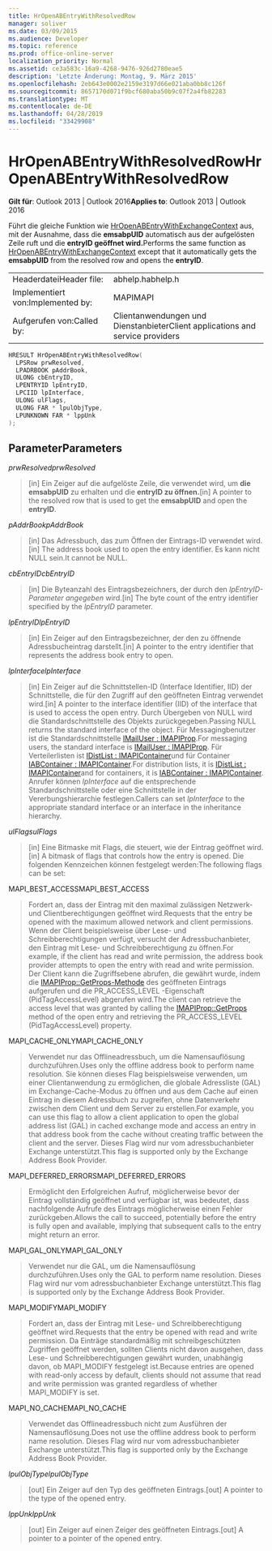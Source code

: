 ```yaml
---
title: HrOpenABEntryWithResolvedRow
manager: soliver
ms.date: 03/09/2015
ms.audience: Developer
ms.topic: reference
ms.prod: office-online-server
localization_priority: Normal
ms.assetid: ce3a583c-16a9-4268-9476-926d2780eae5
description: 'Letzte Änderung: Montag, 9. März 2015'
ms.openlocfilehash: 2eb643e0002e2159e3197d66e021aba0bb8c126f
ms.sourcegitcommit: 8657170d071f9bcf680aba50b9c07f2a4fb82283
ms.translationtype: MT
ms.contentlocale: de-DE
ms.lasthandoff: 04/28/2019
ms.locfileid: "33429908"
---
```

# <a name="hropenabentrywithresolvedrow"></a><span data-ttu-id="78f83-103">HrOpenABEntryWithResolvedRow</span><span class="sxs-lookup"><span data-stu-id="78f83-103">HrOpenABEntryWithResolvedRow</span></span>

  
  
<span data-ttu-id="78f83-104">**Gilt für**: Outlook 2013 | Outlook 2016</span><span class="sxs-lookup"><span data-stu-id="78f83-104">**Applies to**: Outlook 2013 | Outlook 2016</span></span> 
  
<span data-ttu-id="78f83-105">Führt die gleiche Funktion wie [HrOpenABEntryWithExchangeContext](hropenabentrywithexchangecontext.md) aus, mit der Ausnahme, dass die **emsabpUID** automatisch aus der aufgelösten Zeile ruft und die **entryID geöffnet wird.**</span><span class="sxs-lookup"><span data-stu-id="78f83-105">Performs the same function as [HrOpenABEntryWithExchangeContext](hropenabentrywithexchangecontext.md) except that it automatically gets the **emsabpUID** from the resolved row and opens the **entryID**.</span></span>
  
|||
|:-----|:-----|
|<span data-ttu-id="78f83-106">Headerdatei</span><span class="sxs-lookup"><span data-stu-id="78f83-106">Header file:</span></span>  <br/> |<span data-ttu-id="78f83-107">abhelp.h</span><span class="sxs-lookup"><span data-stu-id="78f83-107">abhelp.h</span></span>  <br/> |
|<span data-ttu-id="78f83-108">Implementiert von:</span><span class="sxs-lookup"><span data-stu-id="78f83-108">Implemented by:</span></span>  <br/> |<span data-ttu-id="78f83-109">MAPI</span><span class="sxs-lookup"><span data-stu-id="78f83-109">MAPI</span></span>  <br/> |
|<span data-ttu-id="78f83-110">Aufgerufen von:</span><span class="sxs-lookup"><span data-stu-id="78f83-110">Called by:</span></span>  <br/> |<span data-ttu-id="78f83-111">Clientanwendungen und Dienstanbieter</span><span class="sxs-lookup"><span data-stu-id="78f83-111">Client applications and service providers</span></span>  <br/> |
   
```cpp
HRESULT HrOpenABEntryWithResolvedRow(
  LPSRow prwResolved,
  LPADRBOOK pAddrBook,
  ULONG cbEntryID,
  LPENTRYID lpEntryID,
  LPCIID lpInterface,
  ULONG ulFlags,
  ULONG FAR * lpulObjType,
  LPUNKNOWN FAR * lppUnk
);
```

## <a name="parameters"></a><span data-ttu-id="78f83-112">Parameter</span><span class="sxs-lookup"><span data-stu-id="78f83-112">Parameters</span></span>

 <span data-ttu-id="78f83-113">_prwResolved_</span><span class="sxs-lookup"><span data-stu-id="78f83-113">_prwResolved_</span></span>
  
> <span data-ttu-id="78f83-114">[in] Ein Zeiger auf die aufgelöste Zeile, die verwendet wird, um **die emsabpUID** zu erhalten und die **entryID zu öffnen.**</span><span class="sxs-lookup"><span data-stu-id="78f83-114">[in] A pointer to the resolved row that is used to get the **emsabpUID** and open the **entryID**.</span></span>
    
 <span data-ttu-id="78f83-115">_pAddrBook_</span><span class="sxs-lookup"><span data-stu-id="78f83-115">_pAddrBook_</span></span>
  
> <span data-ttu-id="78f83-116">[in] Das Adressbuch, das zum Öffnen der Eintrags-ID verwendet wird.</span><span class="sxs-lookup"><span data-stu-id="78f83-116">[in] The address book used to open the entry identifier.</span></span> <span data-ttu-id="78f83-117">Es kann nicht NULL sein.</span><span class="sxs-lookup"><span data-stu-id="78f83-117">It cannot be NULL.</span></span>
    
 <span data-ttu-id="78f83-118">_cbEntryID_</span><span class="sxs-lookup"><span data-stu-id="78f83-118">_cbEntryID_</span></span>
  
> <span data-ttu-id="78f83-119">[in] Die Byteanzahl des Eintragsbezeichners, der durch den  _lpEntryID-Parameter angegeben_ wird.</span><span class="sxs-lookup"><span data-stu-id="78f83-119">[in] The byte count of the entry identifier specified by the  _lpEntryID_ parameter.</span></span> 
    
 <span data-ttu-id="78f83-120">_lpEntryID_</span><span class="sxs-lookup"><span data-stu-id="78f83-120">_lpEntryID_</span></span>
  
>  <span data-ttu-id="78f83-121">[in] Ein Zeiger auf den Eintragsbezeichner, der den zu öffnende Adressbucheintrag darstellt.</span><span class="sxs-lookup"><span data-stu-id="78f83-121">[in] A pointer to the entry identifier that represents the address book entry to open.</span></span> 
    
 <span data-ttu-id="78f83-122">_lpInterface_</span><span class="sxs-lookup"><span data-stu-id="78f83-122">_lpInterface_</span></span>
  
> <span data-ttu-id="78f83-123">[in] Ein Zeiger auf die Schnittstellen-ID (Interface Identifier, IID) der Schnittstelle, die für den Zugriff auf den geöffneten Eintrag verwendet wird.</span><span class="sxs-lookup"><span data-stu-id="78f83-123">[in] A pointer to the interface identifier (IID) of the interface that is used to access the open entry.</span></span> <span data-ttu-id="78f83-124">Durch Übergeben von NULL wird die Standardschnittstelle des Objekts zurückgegeben.</span><span class="sxs-lookup"><span data-stu-id="78f83-124">Passing NULL returns the standard interface of the object.</span></span> <span data-ttu-id="78f83-125">Für Messagingbenutzer ist die Standardschnittstelle [IMailUser : IMAPIProp](imailuserimapiprop.md).</span><span class="sxs-lookup"><span data-stu-id="78f83-125">For messaging users, the standard interface is [IMailUser : IMAPIProp](imailuserimapiprop.md).</span></span> <span data-ttu-id="78f83-126">Für Verteilerlisten ist [IDistList : IMAPIContainer](idistlistimapicontainer.md)und für Container [IABContainer : IMAPIContainer](iabcontainerimapicontainer.md).</span><span class="sxs-lookup"><span data-stu-id="78f83-126">For distribution lists, it is [IDistList : IMAPIContainer](idistlistimapicontainer.md)and for containers, it is [IABContainer : IMAPIContainer](iabcontainerimapicontainer.md).</span></span> <span data-ttu-id="78f83-127">Anrufer können  _lpInterface_ auf die entsprechende Standardschnittstelle oder eine Schnittstelle in der Vererbungshierarchie festlegen.</span><span class="sxs-lookup"><span data-stu-id="78f83-127">Callers can set  _lpInterface_ to the appropriate standard interface or an interface in the inheritance hierarchy.</span></span> 
    
 <span data-ttu-id="78f83-128">_ulFlags_</span><span class="sxs-lookup"><span data-stu-id="78f83-128">_ulFlags_</span></span>
  
> <span data-ttu-id="78f83-129">[in] Eine Bitmaske mit Flags, die steuert, wie der Eintrag geöffnet wird.</span><span class="sxs-lookup"><span data-stu-id="78f83-129">[in] A bitmask of flags that controls how the entry is opened.</span></span> <span data-ttu-id="78f83-130">Die folgenden Kennzeichen können festgelegt werden:</span><span class="sxs-lookup"><span data-stu-id="78f83-130">The following flags can be set:</span></span>
    
<span data-ttu-id="78f83-131">MAPI_BEST_ACCESS</span><span class="sxs-lookup"><span data-stu-id="78f83-131">MAPI_BEST_ACCESS</span></span>
  
> <span data-ttu-id="78f83-132">Fordert an, dass der Eintrag mit den maximal zulässigen Netzwerk- und Clientberechtigungen geöffnet wird.</span><span class="sxs-lookup"><span data-stu-id="78f83-132">Requests that the entry be opened with the maximum allowed network and client permissions.</span></span> <span data-ttu-id="78f83-133">Wenn der Client beispielsweise über Lese- und Schreibberechtigungen verfügt, versucht der Adressbuchanbieter, den Eintrag mit Lese- und Schreibberechtigung zu öffnen.</span><span class="sxs-lookup"><span data-stu-id="78f83-133">For example, if the client has read and write permission, the address book provider attempts to open the entry with read and write permission.</span></span> <span data-ttu-id="78f83-134">Der Client kann die Zugriffsebene abrufen, die gewährt wurde, indem die [IMAPIProp::GetProps-Methode](imapiprop-getprops.md) des geöffneten Eintrags aufgerufen und die PR_ACCESS_LEVEL -Eigenschaft (PidTagAccessLevel) abgerufen wird.</span><span class="sxs-lookup"><span data-stu-id="78f83-134">The client can retrieve the access level that was granted by calling the [IMAPIProp::GetProps](imapiprop-getprops.md) method of the open entry and retrieving the PR_ACCESS_LEVEL (PidTagAccessLevel) property.</span></span> 
    
<span data-ttu-id="78f83-135">MAPI_CACHE_ONLY</span><span class="sxs-lookup"><span data-stu-id="78f83-135">MAPI_CACHE_ONLY</span></span>
  
> <span data-ttu-id="78f83-136">Verwendet nur das Offlineadressbuch, um die Namensauflösung durchzuführen.</span><span class="sxs-lookup"><span data-stu-id="78f83-136">Uses only the offline address book to perform name resolution.</span></span> <span data-ttu-id="78f83-137">Sie können dieses Flag beispielsweise verwenden, um einer Clientanwendung zu ermöglichen, die globale Adressliste (GAL) im Exchange-Cache-Modus zu öffnen und aus dem Cache auf einen Eintrag in diesem Adressbuch zu zugreifen, ohne Datenverkehr zwischen dem Client und dem Server zu erstellen.</span><span class="sxs-lookup"><span data-stu-id="78f83-137">For example, you can use this flag to allow a client application to open the global address list (GAL) in cached exchange mode and access an entry in that address book from the cache without creating traffic between the client and the server.</span></span> <span data-ttu-id="78f83-138">Dieses Flag wird nur vom adressbuchanbieter Exchange unterstützt.</span><span class="sxs-lookup"><span data-stu-id="78f83-138">This flag is supported only by the Exchange Address Book Provider.</span></span>
    
<span data-ttu-id="78f83-139">MAPI_DEFERRED_ERRORS</span><span class="sxs-lookup"><span data-stu-id="78f83-139">MAPI_DEFERRED_ERRORS</span></span>
  
> <span data-ttu-id="78f83-140">Ermöglicht den Erfolgreichen Aufruf, möglicherweise bevor der Eintrag vollständig geöffnet und verfügbar ist, was bedeutet, dass nachfolgende Aufrufe des Eintrags möglicherweise einen Fehler zurückgeben.</span><span class="sxs-lookup"><span data-stu-id="78f83-140">Allows the call to succeed, potentially before the entry is fully open and available, implying that subsequent calls to the entry might return an error.</span></span>
    
<span data-ttu-id="78f83-141">MAPI_GAL_ONLY</span><span class="sxs-lookup"><span data-stu-id="78f83-141">MAPI_GAL_ONLY</span></span>
  
> <span data-ttu-id="78f83-142">Verwendet nur die GAL, um die Namensauflösung durchzuführen.</span><span class="sxs-lookup"><span data-stu-id="78f83-142">Uses only the GAL to perform name resolution.</span></span> <span data-ttu-id="78f83-143">Dieses Flag wird nur vom adressbuchanbieter Exchange unterstützt.</span><span class="sxs-lookup"><span data-stu-id="78f83-143">This flag is supported only by the Exchange Address Book Provider.</span></span>
    
<span data-ttu-id="78f83-144">MAPI_MODIFY</span><span class="sxs-lookup"><span data-stu-id="78f83-144">MAPI_MODIFY</span></span>
  
> <span data-ttu-id="78f83-145">Fordert an, dass der Eintrag mit Lese- und Schreibberechtigung geöffnet wird.</span><span class="sxs-lookup"><span data-stu-id="78f83-145">Requests that the entry be opened with read and write permission.</span></span> <span data-ttu-id="78f83-146">Da Einträge standardmäßig mit schreibgeschützten Zugriffen geöffnet werden, sollten Clients nicht davon ausgehen, dass Lese- und Schreibberechtigungen gewährt wurden, unabhängig davon, ob MAPI_MODIFY festgelegt ist.</span><span class="sxs-lookup"><span data-stu-id="78f83-146">Because entries are opened with read-only access by default, clients should not assume that read and write permission was granted regardless of whether MAPI_MODIFY is set.</span></span>
    
<span data-ttu-id="78f83-147">MAPI_NO_CACHE</span><span class="sxs-lookup"><span data-stu-id="78f83-147">MAPI_NO_CACHE</span></span>
  
> <span data-ttu-id="78f83-148">Verwendet das Offlineadressbuch nicht zum Ausführen der Namensauflösung.</span><span class="sxs-lookup"><span data-stu-id="78f83-148">Does not use the offline address book to perform name resolution.</span></span> <span data-ttu-id="78f83-149">Dieses Flag wird nur vom adressbuchanbieter Exchange unterstützt.</span><span class="sxs-lookup"><span data-stu-id="78f83-149">This flag is supported only by the Exchange Address Book Provider.</span></span>
    
 <span data-ttu-id="78f83-150">_lpulObjType_</span><span class="sxs-lookup"><span data-stu-id="78f83-150">_lpulObjType_</span></span>
  
> <span data-ttu-id="78f83-151">[out] Ein Zeiger auf den Typ des geöffneten Eintrags.</span><span class="sxs-lookup"><span data-stu-id="78f83-151">[out] A pointer to the type of the opened entry.</span></span>
    
 <span data-ttu-id="78f83-152">_lppUnk_</span><span class="sxs-lookup"><span data-stu-id="78f83-152">_lppUnk_</span></span>
  
> <span data-ttu-id="78f83-153">[out] Ein Zeiger auf einen Zeiger des geöffneten Eintrags.</span><span class="sxs-lookup"><span data-stu-id="78f83-153">[out] A pointer to a pointer of the opened entry.</span></span>
    

